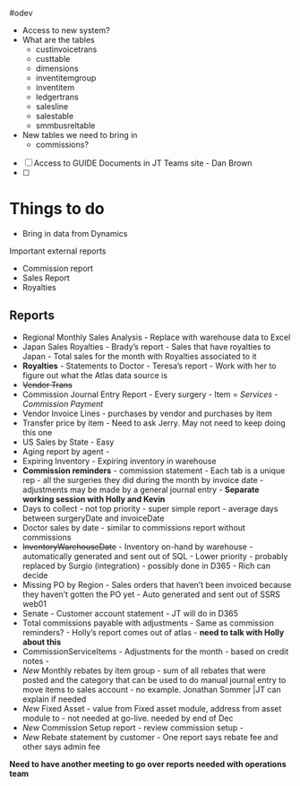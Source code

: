#odev

- Access to new system?
- What are the tables
  - custinvoicetrans
  - custtable
  - dimensions
  - inventitemgroup
  - inventitem
  - ledgertrans
  - salesline
  - salestable
  - smmbusreltable
- New tables we need to bring in
  - commissions?
* [ ] Access to GUIDE Documents in JT Teams site - Dan Brown
* [ ]  

# Things to do
- Bring in data from Dynamics

Important external reports
- Commission report
- Sales Report
- Royalties

## Reports
- Regional Monthly Sales Analysis - Replace with warehouse data to Excel
- Japan Sales Royalties - Brady’s report - Sales that have royalties to Japan - Total sales for the month with Royalties associated to it
- **Royalties** - Statements to Doctor - Teresa’s report - Work with her to figure out what the Atlas data source is
- ~~Vender Trans~~
- Commission Journal Entry Report - Every surgery - Item = *Services - Commission Payment*
- Vendor Invoice Lines - purchases by vendor and purchases by item
- Transfer price by item - Need to ask Jerry. May not need to keep doing this one
- US Sales by State - Easy
- Aging report by agent -
- Expiring Inventory - Expiring inventory in warehouse
- **Commission reminders** - commission statement - Each tab is a unique rep - all the surgeries they did during the month by invoice date - adjustments may be made by a general journal entry - **Separate working session with Holly and Kevin** 
- Days to collect - not top priority - super simple report - average days between surgeryDate and invoiceDate
- Doctor sales by date - similar to commissions report without commissions
- ~~InventoryWarehouseDate~~ - Inventory on-hand by warehouse - automatically generated and sent out of SQL - Lower priority - probably replaced by Surgio (integration) - possibly done in D365 - Rich can decide
- Missing PO by Region - Sales orders that haven’t been invoiced because they haven’t gotten the PO yet - Auto generated and sent out of SSRS web01
- Senate - Customer account statement - JT will do in D365
- Total commissions payable with adjustments - Same as commission reminders? - Holly’s report comes out of atlas - **need to talk with Holly about this**
- CommissionServiceItems - Adjustments for the month - based on credit notes -
- *New* Monthly rebates by item group - sum of all rebates that were posted and the category that can be used to do manual journal entry to move items to sales account - no example. Jonathan Sommer |JT can explain if needed
- *New* Fixed Asset - value from Fixed asset module, address from asset module to - not needed at go-live. needed by end of Dec
- *New* Commission Setup report - review commission setup -
- *New* Rebate statement by customer - One report says rebate fee and other says admin fee


**Need to have another meeting to go over reports needed with operations team**